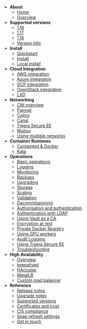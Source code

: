 - **About**
  - [Home](/kubernetes/docs)
  - [Overview](/kubernetes/docs/overview)
- **Supported versions**
  - [1.18](/kubernetes/docs/1.18/components)
  - [1.17](/kubernetes/docs/1.17/components)
  - [1.16](/kubernetes/docs/1.16/components)
  - [Version info](/kubernetes/docs/supported-versions)
- **Install**
  - [Quickstart](/kubernetes/docs/quickstart)
  - [Install](/kubernetes/docs/install-manual)
  - [Local install](/kubernetes/docs/install-local)
- **Cloud Integration**
  - [AWS integration](/kubernetes/docs/aws-integration)
  - [Azure integration](/kubernetes/docs/azure-integration)
  - [GCP integration](/kubernetes/docs/gcp-integration)
  - [OpenStack integration](/kubernetes/docs/openstack-integration)
  - [LXD](/kubernetes/docs/install-local)
- **Networking**
  - [CNI overview](/kubernetes/docs/cni-overview)  
  - [Flannel](/kubernetes/docs/cni-flannel)
  - [Calico](/kubernetes/docs/cni-calico)
  - [Canal](/kubernetes/docs/cni-canal)
  - [Tigera Secure EE](/kubernetes/docs/tigera-secure-ee)  
  - [Multus](/kubernetes/docs/cni-multus)
  - [Using multiple networks](/kubernetes/docs/multiple-networks)  
- **Container Runtimes**
  - [Containerd & Docker](/kubernetes/docs/container-runtime)
  - [Kata](/kubernetes/docs/kata)
- **Operations**
  - [Basic operations](/kubernetes/docs/operations)
  - [Logging](/kubernetes/docs/logging)
  - [Monitoring](/kubernetes/docs/monitoring)
  - [Backups](/kubernetes/docs/backups)
  - [Upgrading](/kubernetes/docs/upgrading)
  - [Storage](/kubernetes/docs/storage)
  - [Scaling](/kubernetes/docs/scaling)
  - [Validation](/kubernetes/docs/validation)
  - [Decommissioning](/kubernetes/docs/decommissioning)
  - [Authorisation and authentication](/kubernetes/docs/auth)
  - [Authentication with LDAP](/kubernetes/docs/ldap)
  - [Using Vault as a CA](/kubernetes/docs/using-vault)
  - [Encryption at rest](/kubernetes/docs/encryption-at-rest)
  - [Private Docker Registry](/kubernetes/docs/docker-registry)
  - [Using GPU workers](/kubernetes/docs/gpu-workers)
  - [Audit Logging](/kubernetes/docs/audit-logging)
  - [Using Tigera Secure EE](/kubernetes/docs/tigera-secure-ee)
  - [Troubleshooting](/kubernetes/docs/troubleshooting)
- **High Availability**
  - [Overview](/kubernetes/docs/high-availability)
  - [keepalived](/kubernetes/docs/keepalived)
  - [HAcluster](/kubernetes/docs/hacluster)
  - [MetalLB](/kubernetes/docs/metallb)
  - [Custom load balancer](/kubernetes/docs/custom-loadbalancer)
- **Reference**
  - [Release notes](/kubernetes/docs/release-notes)
  - [Upgrade notes](/kubernetes/docs/upgrade-notes)
  - [Supported versions](/kubernetes/docs/supported-versions)
  - [Certificates and trust](/kubernetes/docs/certs-and-trust)
  - [CIS compliance](/kubernetes/docs/cis-compliance)
  - [Snap refresh settings](/kubernetes/docs/snap-refresh)
  - [Get in touch](/kubernetes/docs/get-in-touch)
